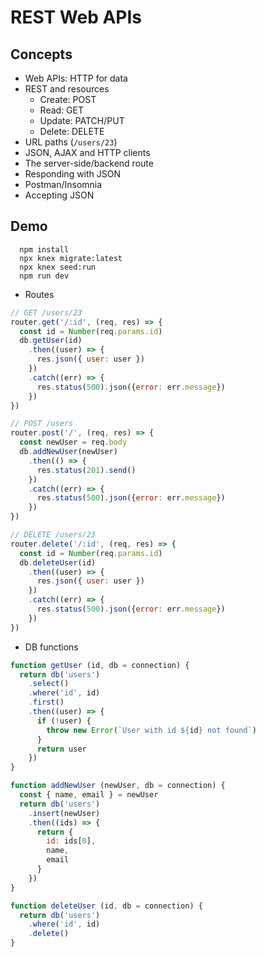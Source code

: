 # REST Web APIs

## Concepts

* Web APIs: HTTP for data
* REST and resources
    - Create: POST
    - Read: GET
    - Update: PATCH/PUT
    - Delete: DELETE
* URL paths (`/users/23`)
* JSON, AJAX and HTTP clients
* The server-side/backend route
* Responding with JSON
* Postman/Insomnia
* Accepting JSON


## Demo

```
  npm install
  npx knex migrate:latest
  npx knex seed:run
  npm run dev
```
- Routes

``` js
// GET /users/23
router.get('/:id', (req, res) => {
  const id = Number(req.params.id)
  db.getUser(id)
    .then((user) => {
      res.json({ user: user })
    })
    .catch((err) => {
      res.status(500).json({error: err.message})
    })
})

// POST /users
router.post('/', (req, res) => {
  const newUser = req.body
  db.addNewUser(newUser)
    .then(() => {
      res.status(201).send()
    })
    .catch((err) => {
      res.status(500).json({error: err.message})
    })
})

// DELETE /users/23
router.delete('/:id', (req, res) => {
  const id = Number(req.params.id)
  db.deleteUser(id)
    .then((user) => {
      res.json({ user: user })
    })
    .catch((err) => {
      res.status(500).json({error: err.message})
    })
})
```

- DB functions

``` js
function getUser (id, db = connection) {
  return db('users')
    .select()
    .where('id', id)
    .first()
    .then((user) => {
      if (!user) {
        throw new Error(`User with id ${id} not found`)
      }
      return user
    })
}

function addNewUser (newUser, db = connection) {
  const { name, email } = newUser
  return db('users')
    .insert(newUser)
    .then((ids) => {
      return {
        id: ids[0],
        name,
        email
      }
    })
}

function deleteUser (id, db = connection) {
  return db('users')
    .where('id', id)
    .delete()
}
```
